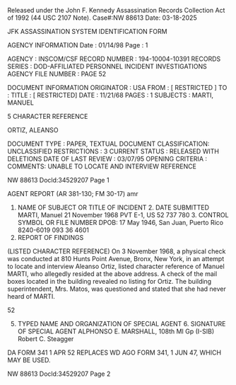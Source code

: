 Released under the John F. Kennedy
Assassination Records Collection Act of
1992 (44 USC 2107 Note). Case#:NW
88613 Date: 03-18-2025

JFK ASSASSINATION SYSTEM
IDENTIFICATION FORM

AGENCY INFORMATION
Date : 01/14/98
Page : 1

AGENCY : INSCOM/CSF
RECORD NUMBER : 194-10004-10391
RECORDS SERIES : DOD-AFFILIATED PERSONNEL INCIDENT INVESTIGATIONS
AGENCY FILE NUMBER : PAGE 52

DOCUMENT INFORMATION
ORIGINATOR : USA
FROM : [ RESTRICTED ]
TO :
TITLE : [ RESTRICTED]
DATE : 11/21/68
PAGES : 1
SUBJECTS : MARTI, MANUEL

5
CHARACTER REFERENCE

ORTIZ, ALEANSO

DOCUMENT TYPE : PAPER, TEXTUAL DOCUMENT
CLASSIFICATION: UNCLASSIFIED
RESTRICTIONS : 3
CURRENT STATUS : RELEASED WITH DELETIONS
DATE OF LAST REVIEW : 03/07/95
OPENING CRITERIA :
COMMENTS: UNABLE TO LOCATE AND INTERVIEW REFERENCE

NW 88613 Docld:34529207 Page 1

AGENT REPORT
(AR 381-130; FM 30-17)
amr
1. NAME OF SUBJECT OR TITLE OF INCIDENT 2. DATE SUBMITTED
MARTI, Manuel 21 November 1968
PVT E-1, US 52 737 780 3. CONTROL SYMBOL OR FILE NUMBER
DPOB: 17 May 1946, San Juan, Puerto Rico 8240-6019
093 36 4601
4. REPORT OF FINDINGS

(LISTED CHARACTER REFERENCE) On 3 November 1968, a physical
check was conducted at 810 Hunts Point Avenue, Bronx, New York, in an
attempt to locate and interview Aleanso Ortiz, listed character reference
of Manuel MARTI, who allegedly resided at the above address. A check of
the mail boxes located in the building revealed no listing for Ortiz.
The building superintendent, Mrs. Matos, was questioned and stated that
she had never heard of MARTI.

52

5. TYPED NAME AND ORGANIZATION OF SPECIAL AGENT 6. SIGNATURE OF SPECIAL AGENT
ALPHONSO E. MARSHALL, 108th MI Gp (I-SIB) Robert C. Steagger

DA FORM 341
1 APR 52 REPLACES WD AGO FORM 341, 1 JUN 47, WHICH MAY BE USED.

NW 88613 Docld:34529207 Page 2
